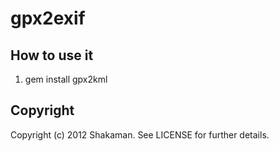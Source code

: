 gpx2exif
=======

How to use it
-------------

1. gem install gpx2kml


Copyright
---------

Copyright (c) 2012 Shakaman. See LICENSE for further details.
